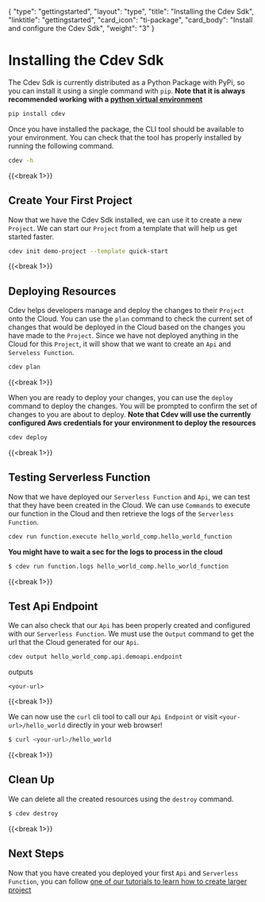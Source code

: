 {
    "type": "gettingstarted",
    "layout": "type",
    "title": "Installing the Cdev Sdk",
    "linktitle": "gettingstarted", 
    "card_icon": "ti-package",
    "card_body": "Install and configure the Cdev Sdk",
    "weight": "3"
}

# Installing the Cdev Sdk

The Cdev Sdk is currently distributed as a Python Package with PyPi, so you can install it using a single command with `pip`. **Note that it is always recommended working with a [python virtual environment](/docs/gettingstarted/python)**

```bash
pip install cdev
```

Once you have installed the package, the CLI tool should be available to your environment. You can check that the tool has properly installed by running the following command.
```bash
cdev -h
```

{{<break 1>}}
## Create Your First Project
Now that we have the Cdev Sdk installed, we can use it to create a new `Project`. We can start our `Project` from a template that will help us get started faster.
```bash
cdev init demo-project --template quick-start
```

{{<break 1>}}

## Deploying Resources

Cdev helps developers manage and deploy the changes to their `Project` onto the Cloud. You can use the `plan` command to check the current set of changes that would be deployed in the Cloud based on the changes you have made to the `Project`. Since we have not deployed anything in the Cloud for this `Project`, it will show that we want to create an `Api` and `Serveless Function`.

```bash
cdev plan
```

{{<break 1>}}

When you are ready to deploy your changes, you can use the `deploy` command to deploy the changes. You will be prompted to confirm the set of changes to you are about to deploy. **Note that Cdev will use the currently configured Aws credentials for your environment to deploy the resources**
```bash
cdev deploy
```
{{<break 1>}}

## Testing Serverless Function

Now that we have deployed our `Serverless Function` and `Api`, we can test that they have been created in the Cloud. We can use `Commands` to execute our function in the Cloud and then retrieve the logs of the `Serverless Function`.

```bash
cdev run function.execute hello_world_comp.hello_world_function
```

**You might have to wait a sec for the logs to process in the cloud**
```bash
$ cdev run function.logs hello_world_comp.hello_world_function
```
{{<break 1>}}

## Test Api Endpoint

We can also check that our `Api` has been properly created and configured with our `Serverless Function`. We must use the `Output` command to get the url that the Cloud generated for our `Api`.
```bash
cdev output hello_world_comp.api.demoapi.endpoint
```
outputs
```
<your-url>
```

{{<break 1>}}

We can now use the `curl` cli tool to call our `Api Endpoint` or visit `<your-url>/hello_world` directly in your web browser!
```bash
$ curl <your-url>/hello_world
```


{{<break 1>}}

## Clean Up


We can delete all the created resources using the `destroy` command.
```bash
$ cdev destroy
```

{{<break 1>}}

## Next Steps
Now that you have created you deployed your first `Api` and `Serverless Function`, you can follow [one of our tutorials to learn how to create larger project](/docs/tutorials)